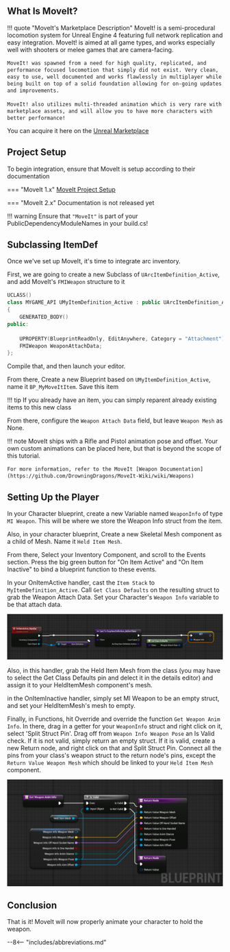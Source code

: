 ## What Is MoveIt?

!!! quote "MoveIt's Marketplace Description"
    MoveIt! is a semi-procedural locomotion system for Unreal Engine 4 featuring full network replication and easy integration. MoveIt! is aimed at all game types, and works especially well with shooters or melee games that are camera-facing.

    MoveIt! was spawned from a need for high quality, replicated, and performance focused locomotion that simply did not exist. Very clean, easy to use, well documented and works flawlessly in multiplayer while being built on top of a solid foundation allowing for on-going updates and improvements.

    MoveIt! also utilizes multi-threaded animation which is very rare with marketplace assets, and will allow you to have more characters with better performance!

You can acquire it here on the [Unreal Marketplace](https://www.unrealengine.com/marketplace/en-US/product/moveit-locomotion-system)

## Project Setup

To begin integration, ensure that MoveIt is setup according to their documentation

=== "MoveIt 1.x"
    [MoveIt Project Setup](https://github.com/DrowningDragons/MoveIt-Wiki/wiki/Project-Setup)

=== "MoveIt 2.x"
    Documentation is not released yet

!!! warning
    Ensure that `"MoveIt"` is part of your PublicDependencyModuleNames in your build.cs!



## Subclassing ItemDef

Once we've set up MoveIt, it's time to integrate arc inventory.

First, we are going to create a new Subclass of `UArcItemDefinition_Active`, and add MoveIt's `FMIWeapon` structure to it

``` cpp
UCLASS()
class MYGAME_API UMyItemDefinition_Active : public UArcItemDefinition_Active
{
    GENERATED_BODY()
public:
   
    UPROPERTY(BlueprintReadOnly, EditAnywhere, Category = "Attachment")
    FMIWeapon WeaponAttachData;
};
```

Compile that, and then launch your editor.  

From there, Create a new Blueprint based on `UMyItemDefinition_Active`, name it `BP_MyMoveItItem`.  Save this item

!!! tip
    If you already have an item, you can simply reparent already existing items to this new class

From there, configure the `Weapon Attach Data` field, but leave `Weapon Mesh` as None.

!!! note
    MoveIt ships with a Rifle and Pistol animation pose and offset.  Your own custom animations can be placed here, but that is beyond the scope of this tutorial.

    For more information, refer to the MoveIt [Weapon Documentation](https://github.com/DrowningDragons/MoveIt-Wiki/wiki/Weapons)

## Setting Up the Player

In your Character blueprint, create a new Variable named `WeaponInfo` of type `MI Weapon`.  This will be where we store the Weapon Info struct from the item.

Also, in your character blueprint, Create a new Skeletal Mesh component as a child of Mesh.  Name it `Held Item Mesh`.  

From there, Select your Inventory Component, and scroll to the Events section.  Press the big green button for "On Item Active" and "On Item Inactive" to bind a blueprint function to these events.

In your OnItemActive handler, cast the `Item Stack` to `MyItemDefinition_Active`.  Call `Get Class Defaults` on the resulting struct to grab the Weapon Attach Data.  Set your Character's `Weapon Info` variable to be that attach data.  

![image](../img/miint/onitemactive.png)

Also, in this handler, grab the Held Item Mesh from the class (you may have to select the Get Class Defaults pin and delect it in the details editor) and assign it to your HeldItemMesh component's mesh.

in the OnItemInactive handler, simply set MI Weapon to be an empty struct, and set your HeldItemMesh's mesh to empty.

Finally, in Functions, hit Override and override the function `Get Weapon Anim Info`.  In there, drag in a getter for your `WeaponInfo` struct and right click on it, select 'Split Struct Pin'. Drag off from `Weapon Info Weapon Pose` an Is Valid check.  If it is not valid, simply return an empty struct.  If it is valid, create a new Return node, and right click on that and Split Struct Pin.  Connect all the pins from your class's weapon struct to the return node's pins, except the `Return Value Weapon Mesh` which should be linked to your `Held Item Mesh` component.

![image](../img/miint/getweaponaniminfo.png)


## Conclusion

That is it!  MoveIt will now properly animate your character to hold the weapon.


--8<-- "includes/abbreviations.md"